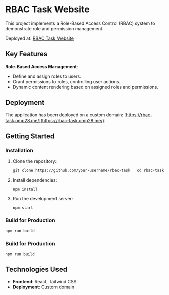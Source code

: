 # RBAC Task Website

This project implements a Role-Based Access Control (RBAC) system to demonstrate role and permission management.

Deployed at: [RBAC Task Website](https://rbac-task.omp28.me/)

## Key Features

**Role-Based Access Management**:

- Define and assign roles to users.
- Grant permissions to roles, controlling user actions.
- Dynamic content rendering based on assigned roles and permissions.

## Deployment

The application has been deployed on a custom domain: [https://rbac-task.omp28.me/](https://rbac-task.omp28.me/).

## Getting Started

### Installation

1.  Clone the repository:

    `git clone https://github.com/your-username/rbac-task  
cd rbac-task`

2.  Install dependencies:

    `npm install`

3.  Run the development server:

    `npm start`

### Build for Production

`npm run build`

### Build for Production

`npm run build`

## Technologies Used

- **Frontend**: React, Tailwind CSS
- **Deployment**: Custom domain
